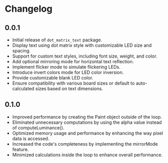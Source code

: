 # Changelog

## 0.0.1

- Initial release of `dot_matrix_text` package.
- Display text using dot matrix style with customizable LED size and spacing.
- Support for custom text styles, including font size, weight, and color.
- Add optional mirroring mode for horizontal text reflection.
- Implement flicker mode to simulate flickering LEDs.
- Introduce invert colors mode for LED color inversion.
- Provide customizable blank LED color.
- Ensure compatibility with various board sizes or default to auto-calculated sizes based on text dimensions.

## 0.1.0

- Improved performance by creating the Paint object outside of the loop.
- Eliminated unnecessary computations by using the alpha value instead of computeLuminance().
- Optimized memory usage and performance by enhancing the way pixel data is accessed.
- Increased the code's completeness by implementing the mirrorMode feature.
- Minimized calculations inside the loop to enhance overall performance.